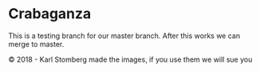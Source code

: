 # Crabaganza

This is a testing branch for our master branch. After this works we can merge to master.

© 2018 - Karl Stomberg made the images, if you use them we will sue you
